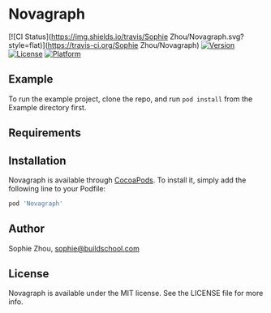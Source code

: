 # Novagraph

[![CI Status](https://img.shields.io/travis/Sophie Zhou/Novagraph.svg?style=flat)](https://travis-ci.org/Sophie Zhou/Novagraph)
[![Version](https://img.shields.io/cocoapods/v/Novagraph.svg?style=flat)](https://cocoapods.org/pods/Novagraph)
[![License](https://img.shields.io/cocoapods/l/Novagraph.svg?style=flat)](https://cocoapods.org/pods/Novagraph)
[![Platform](https://img.shields.io/cocoapods/p/Novagraph.svg?style=flat)](https://cocoapods.org/pods/Novagraph)

## Example

To run the example project, clone the repo, and run `pod install` from the Example directory first.

## Requirements

## Installation

Novagraph is available through [CocoaPods](https://cocoapods.org). To install
it, simply add the following line to your Podfile:

```ruby
pod 'Novagraph'
```

## Author

Sophie Zhou, sophie@buildschool.com

## License

Novagraph is available under the MIT license. See the LICENSE file for more info.
